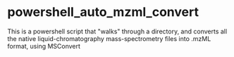 # powershell_auto_mzml_convert
This is a powershell script that "walks" through a directory, and converts all the native liquid-chromatography mass-spectrometry files into .mzML format, using MSConvert 
